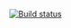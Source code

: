 [![Build status](https://ci.appveyor.com/api/projects/status/a9xvoqgwxu37ns4a?svg=true)](https://ci.appveyor.com/project/Yushkevich-A-A/matchers)